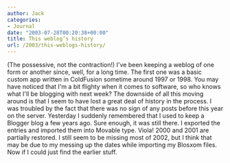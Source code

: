 ```yaml
---
author: Jack
categories:
- Journal
date: "2003-07-28T00:20:38+00:00"
title: This weblog’s history
url: /2003/this-weblogs-history/
---
```


(The possessive, not the contraction!) I've been keeping a weblog of one form or another since, well, for a long time. The first one was a basic custom app written in ColdFusion sometime around 1997 or 1998. You may have noticed that I'm a bit flighty when it comes to software, so who knows what I'll be blogging with next week? The downside of all this moving around is that I seem to have lost a great deal of history in the process. I was troubled by the fact that there was no sign of any posts before this year on the server. Yesterday I suddenly remembered that I used to keep a Blogger blog a few years ago. Sure enough, it was still there. I exported the entries and imported them into Movable type. Viola! 2000 and 2001 are partially restored. I still seem to be missing most of 2002, but I think that may be due to my messing up the dates while importing my Blosxom files. Now if I could just find the earlier stuff.